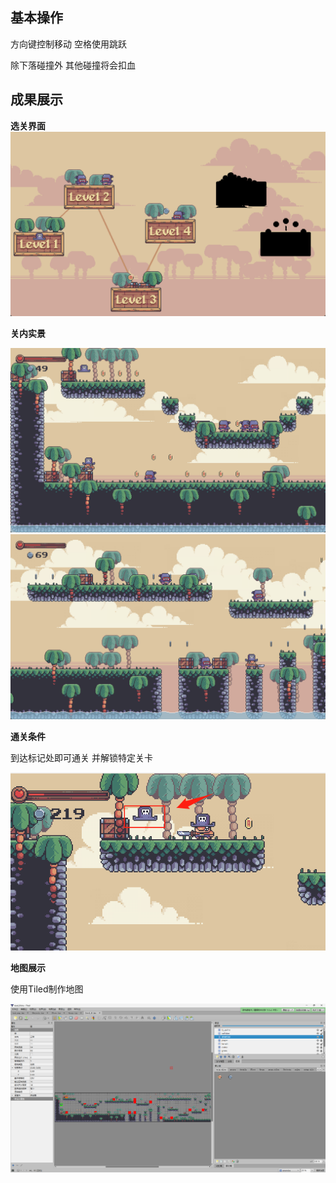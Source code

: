 ## 基本操作
方向键控制移动 空格使用跳跃 

除下落碰撞外 其他碰撞将会扣血
## 成果展示
**选关界面**
![img.png](img.png)

**关内实景**

![img_1.png](img_1.png)
![img_2.png](img_2.png)

**通关条件**

到达标记处即可通关 并解锁特定关卡

![img_3.png](img_3.png)

**地图展示**

使用Tiled制作地图

![img_4.png](img_4.png)